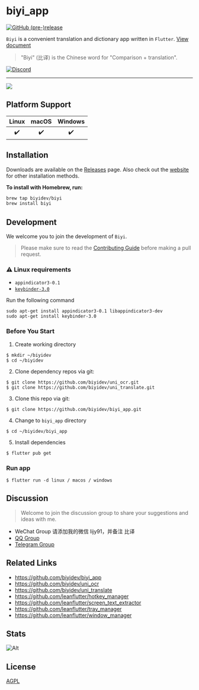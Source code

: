 # biyi_app

[![GitHub (pre-)release](https://img.shields.io/github/release/biyidev/biyi_app/all.svg?style=flat-square)](https://github.com/biyidev/biyi_app/releases)

`Biyi` is a convenient translation and dictionary app written in `Flutter`. [View document](https://biyidev.com/docs/)

> "Biyi" (比译) is the Chinese word for "Comparison + translation".

[![Discord](https://img.shields.io/badge/discord-%237289DA.svg?style=for-the-badge&logo=discord&logoColor=white)](https://discord.gg/yRF62CKza8)

---

![](https://biyidev.com/images/screenshots/biyi_app_extract_text_from_screen_selection.gif)

## Platform Support

| Linux | macOS | Windows |
| :---: | :---: | :-----: |
|   ✔️   |   ✔️   |    ✔️    |

## Installation

Downloads are available on the [Releases](https://github.com/biyidev/biyi_app/releases/latest) page. Also check out the [website](https://biyidev.com/release-notes) for other installation methods.

**To install with Homebrew, run:**

```bash
brew tap biyidev/biyi
brew install biyi
```

## Development

We welcome you to join the development of `Biyi`.

> Please make sure to read the [Contributing Guide](https://github.com/biyidev/biyi_app/blob/main/.github/CONTRIBUTING.md) before making a pull request.

### ⚠️ Linux requirements

- `appindicator3-0.1`
- [`keybinder-3.0`](https://github.com/kupferlauncher/keybinder)

Run the following command

```
sudo apt-get install appindicator3-0.1 libappindicator3-dev
sudo apt-get install keybinder-3.0
```

### Before You Start

1. Create working directory

```
$ mkdir ~/biyidev
$ cd ~/biyidev
```

2. Clone dependency repos via git:

```
$ git clone https://github.com/biyidev/uni_ocr.git
$ git clone https://github.com/biyidev/uni_translate.git
```

3. Clone this repo via git:

```
$ git clone https://github.com/biyidev/biyi_app.git
```

4. Change to `biyi_app` directory

```
$ cd ~/biyidev/biyi_app
```

5. Install dependencies

```
$ flutter pub get
```

### Run app

```
$ flutter run -d linux / macos / windows
```

## Discussion

> Welcome to join the discussion group to share your suggestions and ideas with me.

- WeChat Group 请添加我的微信 lijy91，并备注 比译
- [QQ Group](https://jq.qq.com/?_wv=1027&k=vYQ5jW7y)
- [Telegram Group](https://t.me/joinchat/nFrk4KsXFc84ZGNl)

## Related Links

- https://github.com/biyidev/biyi_app
- https://github.com/biyidev/uni_ocr
- https://github.com/biyidev/uni_translate
- https://github.com/leanflutter/hotkey_manager
- https://github.com/leanflutter/screen_text_extractor
- https://github.com/leanflutter/tray_manager
- https://github.com/leanflutter/window_manager

## Stats

![Alt](https://repobeats.axiom.co/api/embed/71e7b056fe63bfca63ab31515fbfb60c55ae2982.svg "Repobeats analytics image")

## License

[AGPL](./LICENSE)
